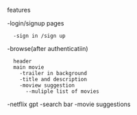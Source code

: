 features


  -login/signup pages

      -sign in /sign up
  -browse(after authenticatiin)
  
      header
      main movie
        -trailer in background
        -title and description
        -moview suggestion
          --muliple list of movies


-netflix gpt 
    -search bar
    -movie suggestions
    
